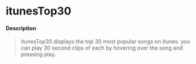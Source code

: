 # itunesTop30

#### Description

> itunesTop30 displays the top 30 most popular songs on itunes. you can play 30 second clips of each by hovering over the song and pressing play.